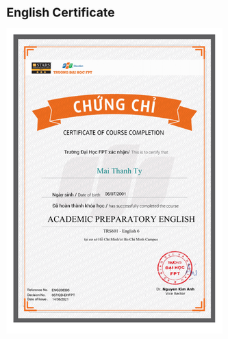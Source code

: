 # English Certificate
![English Certificate](https://github.com/thanhty67/Certificate-English/blob/main/SE151170_03082022011131-1.png)